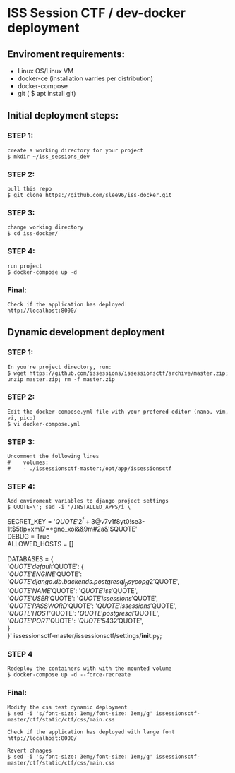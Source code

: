 # ISS Session CTF / dev-docker deployment

## Enviroment requirements:
  - Linux OS/Linux VM
  - docker-ce (installation varries per distribution)
  - docker-compose  
  - git ( $ apt install git) 

## Initial deployment steps:
  ### STEP 1: 
    create a working directory for your project
    $ mkdir ~/iss_sessions_dev

  ### STEP 2:
    pull this repo
    $ git clone https://github.com/slee96/iss-docker.git

  ### STEP 3:
    change working directory
    $ cd iss-docker/

  ### STEP 4:
    run project 
    $ docker-compose up -d

  ### Final:
    Check if the application has deployed
    http://localhost:8000/

## Dynamic development deployment
  ### STEP 1:
    In you're project directory, run: 
    $ wget https://github.com/issessions/issessionsctf/archive/master.zip; unzip master.zip; rm -f master.zip

  ### STEP 2:
    Edit the docker-compose.yml file with your prefered editor (nano, vim, vi, pico)
    $ vi docker-compose.yml

  ### STEP 3:
    Uncomment the following lines
    #    volumes:
    #    - ./issessionsctf-master:/opt/app/issessionsctf

  ### STEP 4:
    Add enviroment variables to django project settings
    $ QUOTE=\'; sed -i '/INSTALLED_APPS/i \
SECRET_KEY = '$QUOTE'2^f+3@v7$v1f8yt0!se3-1t$5tlp+xm17=*gno_xoi&&9m#2a&'$QUOTE' \
DEBUG = True \
ALLOWED_HOSTS = [] \
\
DATABASES = { \
  '$QUOTE'default'$QUOTE': { \
    '$QUOTE'ENGINE'$QUOTE': '$QUOTE'django.db.backends.postgresql_psycopg2'$QUOTE', \
    '$QUOTE'NAME'$QUOTE': '$QUOTE'iss'$QUOTE', \
    '$QUOTE'USER'$QUOTE': '$QUOTE'issessions'$QUOTE', \
    '$QUOTE'PASSWORD'$QUOTE': '$QUOTE'issessions'$QUOTE', \
    '$QUOTE'HOST'$QUOTE': '$QUOTE'postgresql'$QUOTE', \
    '$QUOTE'PORT'$QUOTE': '$QUOTE'5432'$QUOTE', \
  } \
}' issessionsctf-master/issessionsctf/settings/__init__.py;

  ### STEP 4
    Redeploy the containers with with the mounted volume
    $ docker-compose up -d --force-recreate

  ### Final:
    Modify the css test dynamic deployment  
    $ sed -i 's/font-size: 1em;/font-size: 3em;/g' issessionsctf-master/ctf/static/ctf/css/main.css 

    Check if the application has deployed with large font
    http://localhost:8000/

    Revert chnages
    $ sed -i 's/font-size: 3em;/font-size: 1em;/g' issessionsctf-master/ctf/static/ctf/css/main.css
